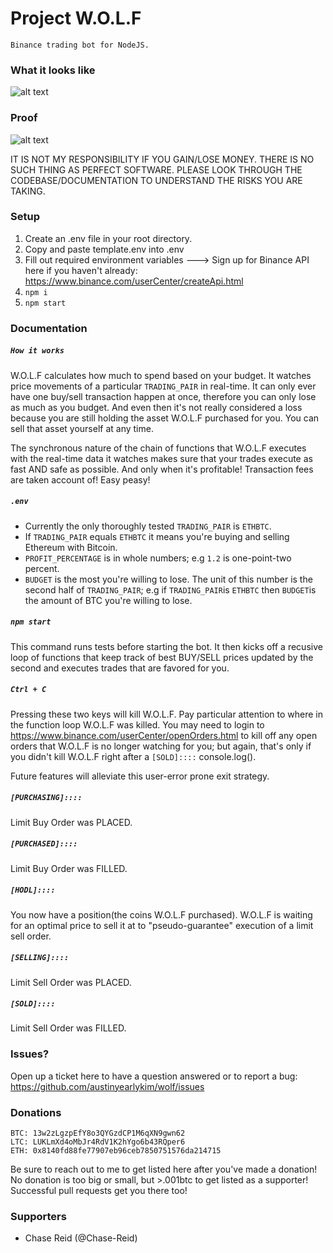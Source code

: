 # Project W.O.L.F
    Binance trading bot for NodeJS.

### What it looks like
![alt text](https://imgur.com/fNKvAOy.png "Proof")

### Proof
![alt text](https://imgur.com/pqjqGrd.png "Proof")

IT IS NOT MY RESPONSIBILITY IF YOU GAIN/LOSE MONEY.  THERE IS NO SUCH THING AS PERFECT SOFTWARE.  PLEASE LOOK THROUGH THE CODEBASE/DOCUMENTATION TO UNDERSTAND THE RISKS YOU ARE TAKING.  

### Setup
1. Create an .env file in your root directory.
2. Copy and paste template.env into .env
3. Fill out required environment variables
---> Sign up for Binance API here if you haven't already: https://www.binance.com/userCenter/createApi.html
4. `npm i`
5. `npm start`

### Documentation
##### `How it works`
W.O.L.F calculates how much to spend based on your budget.  It watches price movements of a particular `TRADING_PAIR` in real-time.  It can only ever have one buy/sell transaction happen at once, therefore you can only lose as much as you budget. And even then it's not really considered a loss because you are still holding the asset W.O.L.F purchased for you.  You can sell that asset yourself at any time.

The synchronous nature of the chain of functions that W.O.L.F executes with the real-time data it watches makes sure that your trades execute as fast AND safe as possible.  And only when it's profitable!  Transaction fees are taken account of!  Easy peasy!

##### `.env`
- Currently the only thoroughly tested `TRADING_PAIR` is `ETHBTC`.
- If `TRADING_PAIR` equals `ETHBTC` it means you're buying and selling Ethereum with Bitcoin.
- `PROFIT_PERCENTAGE` is in whole numbers; e.g `1.2` is one-point-two percent.
- `BUDGET` is the most you're willing to lose.  The unit of this number is the second half of `TRADING_PAIR`; e.g if `TRADING_PAIR`is `ETHBTC` then `BUDGET`is the amount of BTC you're willing to lose.

##### `npm start`
This command runs tests before starting the bot.  It then kicks off a recusive loop of functions that keep track of best BUY/SELL prices updated by the second and executes trades that are favored for you.

##### `Ctrl + C`
Pressing these two keys will kill W.O.L.F.  Pay particular attention to where in the function loop W.O.L.F was killed.  You may need to login to https://www.binance.com/userCenter/openOrders.html to kill off any open orders that W.O.L.F is no longer watching for you; but again, that's only if you didn't kill W.O.L.F right after a `[SOLD]::::` console.log().

Future features will alleviate this user-error prone exit strategy.

##### `[PURCHASING]::::`
Limit Buy Order was PLACED.

##### `[PURCHASED]::::`
Limit Buy Order was FILLED.

##### `[HODL]::::`
You now have a position(the coins W.O.L.F purchased).  W.O.L.F is waiting for an optimal price to sell it at to "pseudo-guarantee" execution of a limit sell order.

##### `[SELLING]::::`
Limit Sell Order was PLACED.

##### `[SOLD]::::`
Limit Sell Order was FILLED.

### Issues?
Open up a ticket here to have a question answered or to report a bug: https://github.com/austinyearlykim/wolf/issues

### Donations
    BTC: 13w2zLgzpEfY8o3QYGzdCP1M6qXN9gwn62
    LTC: LUKLmXd4oMbJr4RdV1K2hYgo6b43RQper6
    ETH: 0x8140fd88fe77907eb96ceb7850751576da214715
Be sure to reach out to me to get listed here after you've made a donation!  No donation is too big or small, but >.001btc to get listed as a supporter!  Successful pull requests get you there too!

### Supporters
 - Chase Reid (@Chase-Reid)
